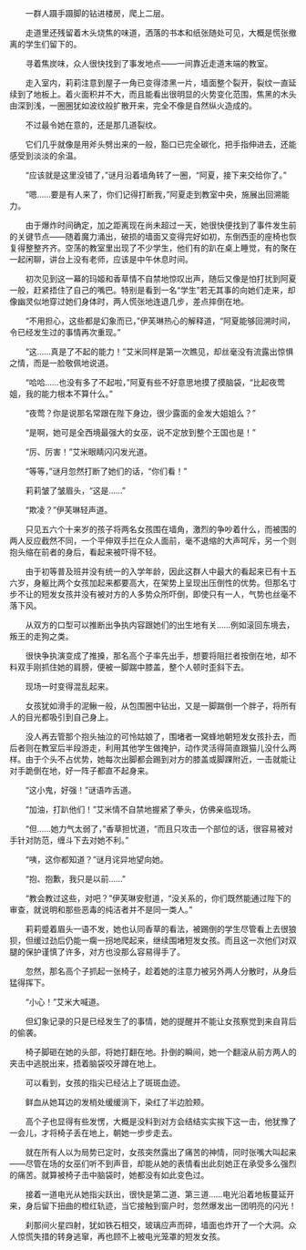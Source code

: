 　　一群人蹑手蹑脚的钻进楼房，爬上二层。

　　走道里还残留着木头烧焦的味道，洒落的书本和纸张随处可见，大概是慌张撤离的学生们留下的。

　　寻着焦炭味，众人很快找到了事发地点——一间靠近走道末端的教室。

　　走入室内，莉莉注意到屋子一角已变得漆黑一片，墙面整个裂开，裂纹一直延续到了地板上。着火面积并不大，而且能看出很明显的火势变化范围，焦黑的木头由深到浅，一圈圈犹如波纹般扩散开来，完全不像是自然纵火造成的。

　　不过最令她在意的，还是那几道裂纹。

　　它们几乎就像是用斧头劈出来的一般，豁口已完全碳化，把手指伸进去，还能感受到淡淡的余温。

　　“应该就是这里没错了，”谜月沿着墙角转了一圈，“阿夏，接下来交给你了。”

　　“嗯……要是有人来了，你们记得打断我，”阿夏走到教室中央，施展出回溯能力。

　　由于爆炸时间确定，加之距离现在尚未超过一天，她很快便找到了事件发生前的关键节点——随着魔力涌出，破损的墙面又变得完好如初，东倒西歪的座椅也恢复得整整齐齐。空荡的教室里出现了不少学生，他们有的趴在桌上睡觉，有的聚在一起闲聊，讲台上没有老师，应该是中午休息时间。

　　初次见到这一幕的玛姬和香草情不自禁地惊叹出声，随后又像是怕打扰到阿夏一般，赶紧捂住了自己的嘴巴。特别是看到一名“学生”若无其事的向她们走来，却像幽灵似地穿过她们身体时，两人慌张地连退几步，差点摔倒在地。

　　“不用担心，这些都是幻象而已，”伊芙琳热心的解释道，“阿夏能够回溯时间，令已经发生过的事情再次重现。”

　　“这……真是了不起的能力！”艾米同样是第一次瞧见，却丝毫没有流露出惊惧之情，而是一脸敬佩地说道。

　　“哈哈……也没有多了不起啦，”阿夏有些不好意思地摸了摸脑袋，“比起夜莺姐，我的能力根本不算什么。”

　　“夜莺？你是说那名常跟在陛下身边，很少露面的金发大姐姐么？”

　　“是啊，她可是全西境最强大的女巫，说不定放到整个王国也是！”

　　“厉、厉害！”艾米眼睛闪闪发光道。

　　“等等，”谜月忽然打断了她们的话，“你们看！”

　　莉莉皱了皱眉头，“这是……”

　　“欺凌？”伊芙琳轻声道。

　　只见五六个十来岁的孩子将两名女孩围在墙角，激烈的争吵着什么，而被围的两人反应截然不同，一个平伸双手拦在众人面前，毫不退缩的大声呵斥，另一个则抱头缩在前者的身后，看起来被吓得不轻。

　　由于初等普及班并没有统一的入学年龄，因此这群人中最大的看起来已有十五六岁，身躯比两个女孩加起来都要高大，在架势上呈现出压倒性的优势。但那名寸步不让的短发女孩并没有被对方的人多势众所吓倒，即使只有一人，气势也丝毫不落下风。

　　从双方的口型可以推断出争执内容跟她们的出生地有关……例如滚回东境去，叛王的走狗之类。

　　很快争执演变成了推搡，那名高个子率先出手，想要将阻拦者按倒在地，却不料双手刚抓住她的肩膀，便被一脚踹中膝盖，整个人顿时歪斜下去。

　　现场一时变得混乱起来。

　　女孩犹如滑手的泥鳅一般，从包围圈中钻出，又是一脚踹倒一个胖子，将所有人的目光都吸引到自己身上。

　　没人再去管那个抱头抽泣的可怜姑娘了，围堵者一窝蜂地朝短发女孩扑去，而后者则在教室后半段游走，利用其他学生做掩护，动作灵活得简直跟猫儿没什么两样。由于个头不占优势，她每次出脚都会踢到对方的膝盖或脚踝附近，一击就能让对手跪倒在地，好一阵子都直不起身来。

　　“这小鬼，好强！”谜语咋舌道。

　　“加油，打趴他们！”艾米情不自禁地握紧了拳头，仿佛亲临现场。

　　“但……她力气太弱了，”香草担忧道，“而且只攻击一个部位的话，很容易被对手针对防范，缠斗下去对她不利。”

　　“咦，这你都知道？”谜月诧异地望向她。

　　“抱、抱歉，我只是以前……”

　　“教会教过这些，对吧？”伊芙琳安慰道，“没关系的，你们既然能通过陛下的审查，就说明和那些恶毒的纯洁者并不是同一类人。”

　　莉莉蹙着眉头一语不发，她也认同香草的看法，被踢倒的学生尽管看上去很狼狈，但缓过劲后仍能一瘸一拐地爬起来，继续围堵短发女孩。而且这一次他们对双腿的保护谨慎了许多，对方也没那么容易得手了。

　　忽然，那名高个子抓起一张椅子，趁着她的注意力被另外两人分散时，从身后猛得挥下。

　　“小心！”艾米大喊道。

　　但幻象记录的只是已经发生了的事情，她的提醒并不能让女孩察觉到来自背后的偷袭。

　　椅子脚砸在她的头部，将她打翻在地。扑倒的瞬间，她一个翻滚从前方两人的夹击中逃脱出来，捂着脑袋咬牙蹲在地上。

　　可以看到，女孩的指尖已经沾上了斑斑血迹。

　　鲜血从她耳边的发梢处缓缓淌下，染红了半边脸颊。

　　高个子也显得有些发愣，大概是没料到对方会结结实实挨下这一击，他犹豫了一会儿，才将椅子丢在地上，朝她一步步走去。

　　就在所有人以为局势已定时，女孩突然露出了痛苦的神情，同时张嘴大叫起来——尽管在场的女巫们听不到声音，却能从她的表情看出此刻她正在承受多么强烈的痛苦。就算被椅子击中脑袋时，她都没有如此变色过。

　　接着一道电光从她指尖跃出，很快是第二道、第三道……电光沿着地板蔓延开来，身后留下扭曲的橙红轨迹，当它接触到窗户时，忽然爆发出一团明亮的闪光！

　　刹那间火星四射，犹如铁石相交，玻璃应声而碎，墙面也炸开了一个大洞。众人惊慌失措的转身逃窜，再也顾不上被电光笼罩的短发女孩。
